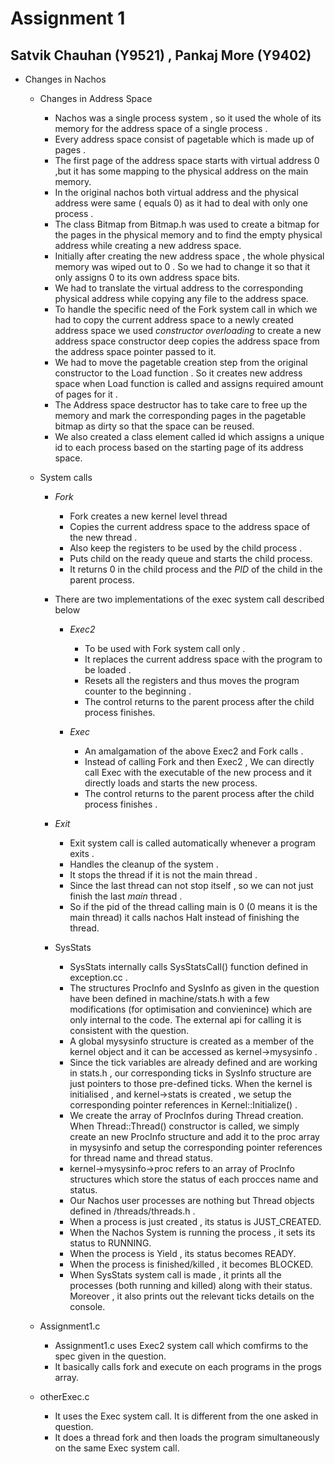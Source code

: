 # Assignment 1
## Satvik Chauhan (Y9521) , Pankaj More (Y9402)

* Changes in Nachos

    * Changes in Address Space 

        * Nachos was a single process system , so it used the whole of its memory for the address space of a single process .
        * Every address space consist of pagetable which is made up of pages . 
        * The first page of the address space starts with virtual address 0 ,but it has some mapping to the physical address on the main memory.
        * In the original nachos both virtual address and the physical address were same ( equals 0) as it had to deal with only one process .
        * The class Bitmap from Bitmap.h was used to create a bitmap for the pages in the physical memory and to find the empty physical address while creating a new address space.
        * Initially after creating the new address space , the whole physical memory was wiped out to 0 . So we had to change it so that it only assigns 0 to its own address space bits. 
        * We had to translate the virtual address to the corresponding physical address while copying any file to the address space.
        * To handle the specific need of the Fork system call in which we had to copy the current address space to a newly created address space we used *constructor overloading* to create a new address space constructor deep copies the address space from the address space pointer passed to it.
        * We had to move the pagetable creation step from the original constructor to the Load function . So it creates new address space when Load function is called and assigns required amount of pages for it .
        * The Address space destructor has to take care to free up the memory and mark the corresponding pages in the pagetable bitmap as dirty so that the space can be reused.
        * We also created  a class element called id which assigns a unique id to each process based on the starting page of its address space.

    * System calls 
        
        * *Fork*
            
            * Fork creates a new kernel level thread 
            * Copies the current address space to the address space of the new thread .
            * Also keep the registers to be used by the child process .
            * Puts child on the ready queue and starts the child process.
            * It returns 0 in the child process and the *PID* of the child in the parent process.
        
        * There are two implementations of the exec system call described below 
            
            * *Exec2*
                
                * To be used with Fork system call only .
                * It replaces the current address space with the program to be loaded .
                * Resets all the registers and thus moves the program counter to the beginning .
                * The control returns to the parent process after the child process finishes.
            
            * *Exec*
                
                * An amalgamation of the above Exec2 and Fork calls . 
                * Instead of calling Fork and then Exec2 , We can directly call Exec with the executable of the new process and it directly loads and starts the new process.
                * The control returns to the parent process after the child process finishes .
        
         * *Exit*

            * Exit system call is called automatically whenever a program exits .
            * Handles the cleanup of the system .
            * It stops the thread if it is not the main thread .
            * Since the last thread can not stop itself , so we can not just finish the last *main* thread .
            * So if the pid of the thread calling main is 0 (0 means it is the main thread) it calls nachos Halt instead of finishing the thread. 
        
        * SysStats
            * SysStats internally calls SysStatsCall() function defined in exception.cc .
            * The structures ProcInfo and SysInfo as given in the question have been defined in machine/stats.h with a few modifications (for optimisation and convienince) which are only internal to the code. The external api for calling it is consistent with the question.
            * A global mysysinfo structure is created as a member of the kernel object and it can be accessed as kernel->mysysinfo . 
            * Since the tick variables are already defined and are working in stats.h , our corresponding ticks in SysInfo structure are just pointers to those pre-defined ticks. When the kernel is initialised , and kernel->stats is created , we setup the corresponding pointer references in Kernel::Initialize() .
            * We create the array of ProcInfos during Thread creation. When Thread::Thread() constructor is called, we simply create an new ProcInfo structure and add it to the proc array in mysysinfo and setup the corresponding pointer references for thread name and thread status.
            * kernel->mysysinfo->proc refers to an array of ProcInfo structures which store the status of each procces name and status.
            * Our Nachos user processes are nothing but Thread objects defined in /threads/threads.h .
            * When a process is just created , its status is JUST_CREATED.
            * When the Nachos System is running the process , it sets its status to RUNNING.
            * When the process is Yield , its status becomes READY.
            * When the process is finished/killed , it becomes BLOCKED.
            * When SysStats system call is made , it prints all the processes (both running and killed) along with their status. Moreover , it also prints out the relevant ticks details on the console.

    * Assignment1.c
        * Assignment1.c uses Exec2 system call which comfirms to the spec given in the question.
        * It basically calls fork and execute on each programs in the progs array.

    * otherExec.c
        * It uses the Exec system call. It is different from the one asked in question.
        * It does a thread fork and then loads the program simultaneously on the same Exec system call.

